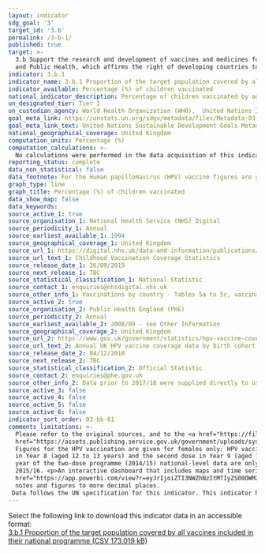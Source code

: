 ```yaml
---
layout: indicator
sdg_goal: '3'
target_id: '3.b'
permalink: /3-b-1/
published: true
target: >-
  3.b Support the research and development of vaccines and medicines for the communicable and non‑communicable diseases that primarily affect developing countries, provide access to affordable essential medicines and vaccines, in accordance with the Doha Declaration on the TRIPS Agreement
  and Public Health, which affirms the right of developing countries to use to the full the provisions in the Agreement on Trade-Related Aspects of Intellectual Property Rights regarding flexibilities to protect public health, and, in particular, provide access to medicines for all
indicator: 3.b.1
indicator_name: 3.b.1 Proportion of the target population covered by all vaccines included in their national programme
indicator_available: Percentage (%) of children vaccinated
national_indicator_description: Percentage of children vaccinated by age and type of vaccine
un_designated_tier: Tier I
un_custodian_agency: World Health Organization (WHO),  United Nations International Children's Emergency Fund (UNICEF)
goal_meta_link: https://unstats.un.org/sdgs/metadata/files/Metadata-03-0b-01.pdf
goal_meta_link_text: United Nations Sustainable Development Goals Metadata (PDF 4.0 MB)
national_geographical_coverage: United Kingdom
computation_units: Percentage (%)
computation_calculations: >-
  No calculations were performed in the data acquisition of this indicator as appropriate data was readily available in the final format specified by this indicator. For insight into the details of potential calculations please refer to the original source metadata or source contact.
reporting_status: complete
data_non_statistical: false
data_footnote: For the Human papillomavirus (HPV) vaccine figures are given for females only, and the year shown on the x-axis refers to academic year
graph_type: line
graph_title: Percentage (%) of children vaccinated
data_show_map: false
data_keywords:  
source_active_1: true
source_organisation_1: National Health Service (NHS) Digital
source_periodicity_1: Annual
source_earliest_available_1: 1994
source_geographical_coverage_1: United Kingdom
source_url_1: https://digital.nhs.uk/data-and-information/publications/statistical/nhs-immunisation-statistics
source_url_text_1: Childhood Vaccination Coverage Statistics
source_release_date_1: 26/09/2019
source_next_release_1: TBC
source_statistical_classification_1: National Statistic
source_contact_1: enquiries@nhsdigital.nhs.uk
source_other_info_1: Vaccinations by country - Tables 5a to 5c, vaccinations by Region of England - Tables 8a, 9a & 10a (2016/17-2018/19), Tables 10, 11 & 12 (2009/10-2015/16), Tables 9,10 & 11 (2008/09), and Tables 7, 8 & 9 (2007/08)
source_active_2: true
source_organisation_2: Public Health England (PHE)
source_periodicity_2: Annual
source_earliest_available_2: 2008/09 - see Other Information
source_geographical_coverage_2: United Kingdom
source_url_2: https://www.gov.uk/government/statistics/hpv-vaccine-coverage-annual-report-for-2017-to-2018
source_url_text_2: Annual UK HPV vaccine coverage data by birth cohort, academic year, dose and country 
source_release_date_2: 04/12/2018
source_next_release_2: TBC
source_statistical_classification_2: Official Statistic
source_contact_2: enquiries@phe.gov.uk
source_other_info_2: Data prior to 2017/18 were supplied directly to us by PHE
source_active_3: false
source_active_4: false
source_active_5: false
source_active_6: false
indicator_sort_order: 03-bb-01
comments_limitations: >-
  Please refer to the original sources, and to the <a href="https://files.digital.nhs.uk/73/F8B4BD/child-vacc-stat-eng-2018-19-appendices.pdf">quality statement for childhood vaccinations</a> and the <a
  href="https://assets.publishing.service.gov.uk/government/uploads/system/uploads/attachment_data/file/849992/HPV_2017_2018_annual_report.pdf">HPV annual report</a> for details on data collection (links are for 2018/2019 data, though previous years quality statements are also available).
  Figures for the HPV vaccination are given for females only: HPV vaccination for males in the UK started in September 2019. <p>In September 2014 the routine HPV programme was changed from a three to two-dose schedule.  The recommendation was to offer the first (priming) HPV vaccine dose
  in Year 8 (aged 12 to 13 years) and the second dose in Year 9 (aged 13 to 14 years), previous all three doses had been offered in year 8.  However, in some areas the second dose was scheduled within the same school year, from six months after the first dose. Consequently, for the first
  year of the two-dose programme (2014/15) national-level data are only available for the priming dose, and are therefore not included in the chart above. National coverage for the completed course of HPV vaccination for the first cohort offered the two-dose schedule was published in
  2015/16. <p>An interactive dashboard that includes maps and time series for Local Authority childhood vaccinations can be found <a
  href="https://app.powerbi.com/view?r=eyJrIjoiZTI3NWZhNzItMTIyZS00OWM2LTg0MzMtOGY5YTJjMGY0MjI1IiwidCI6IjUwZjYwNzFmLWJiZmUtNDAxYS04ODAzLTY3Mzc0OGU2MjllMiIsImMiOjh9">here<a/>.  <p>All figures shown are rounded to 1 decimal place. <p>Please see the source data for caveats, full defintions,
  notes and figures to more decimal places.
 Data follows the UN specification for this indicator. This indicator has been identified in collaboration with topic experts.
---
```

Select the following link to download this indicator data in an accessible format:<br>[3.b.1 Proportion of the target population covered by all vaccines included in their national programme (CSV 173.019 kB)](https://sustainabledevelopment-uk.github.io/sdg-data/data/3-b-1.csv)